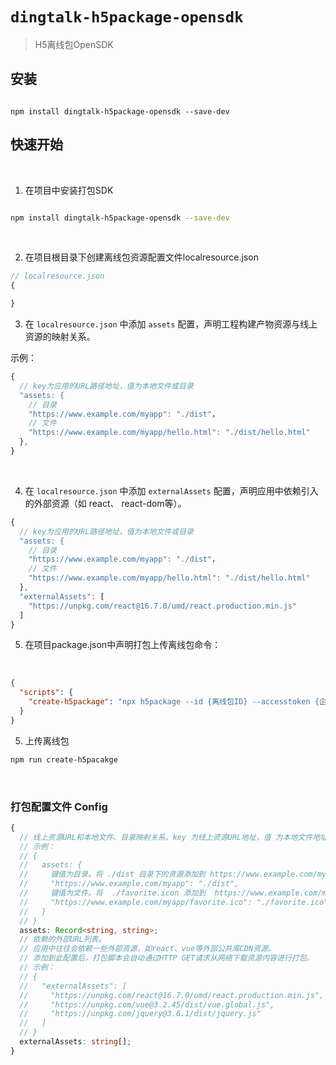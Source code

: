 # `dingtalk-h5package-opensdk`

> H5离线包OpenSDK


## 安装

```

npm install dingtalk-h5package-opensdk --save-dev

```



## 快速开始
<br />

1. 在项目中安装打包SDK

```bash

npm install dingtalk-h5package-opensdk --save-dev

```
<br />

2. 在项目根目录下创建离线包资源配置文件localresource.json

```js
// localresource.json
{

}
```

3. 在 ```localresource.json``` 中添加 ```assets``` 配置，声明工程构建产物资源与线上资源的映射关系。

示例：

```js
{
  // key为应用的URL路径地址，值为本地文件或目录
  "assets: {
    // 目录
    "https://www.example.com/myapp": "./dist"，
    // 文件
    "https://www.example.com/myapp/hello.html": "./dist/hello.html"
  },
}
```

<br />

 4. 在 ```localresource.json``` 中添加 ```externalAssets``` 配置，声明应用中依赖引入的外部资源（如 react、 react-dom等）。

```js
{
  // key为应用的URL路径地址，值为本地文件或目录
  "assets: {
    // 目录
    "https://www.example.com/myapp": "./dist"，
    // 文件
    "https://www.example.com/myapp/hello.html": "./dist/hello.html"
  },
  "externalAssets": [
    "https://unpkg.com/react@16.7.0/umd/react.production.min.js"
  ]
}

```

5. 在项目package.json中声明打包上传离线包命令：
<br />


```json
{
  "scripts": {
    "create-h5package": "npx h5package --id {离线包ID} --accesstoken {企业apiToken}"
  }
}
```


5. 上传离线包

```bash
npm run create-h5pacakge
```


<br />

### 打包配置文件 Config

```typescript
{
  // 线上资源URL和本地文件、目录映射关系。key 为线上资源URL地址，值 为本地文件地址。支持 文件 和 目录
  // 示例：
  // {
  //   assets: {
  //     键值为目录。将 ./dist 目录下的资源添加到 https://www.example.com/myapp 下
  //     "https://www.example.com/myapp": "./dist",
  //     键值为文件。将  ./favorite.icon 添加到  https://www.example.com/myapp/favorite.ico
  //     "https://www.example.com/myapp/favorite.ico": "./favorite.ico",
  //   }
  // }
  assets: Record<string, string>;
  // 依赖的外部URL列表。
  // 应用中往往会依赖一些外部资源，如react、vue等外部公共库CDN资源。
  // 添加到此配置后，打包脚本会自动通过HTTP GET请求从网络下载资源内容进行打包。
  // 示例：
  // {
  //   "externalAssets": [
  //     "https://unpkg.com/react@16.7.0/umd/react.production.min.js",
  //     "https://unpkg.com/vue@3.2.45/dist/vue.global.js",
  //     "https://unpkg.com/jquery@3.6.1/dist/jquery.js"
  //   ]
  // }
  externalAssets: string[];
}
```
